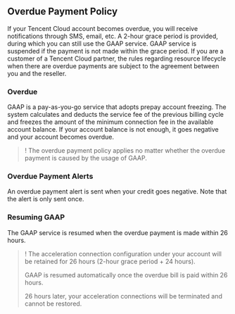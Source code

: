 ## Overdue Payment Policy

If your Tencent Cloud account becomes overdue, you will receive notifications through SMS, email, etc. A 2-hour grace period is provided, during which you can still use the GAAP service. GAAP service is suspended if the payment is not made within the grace period.
If you are a customer of a Tencent Cloud partner, the rules regarding resource lifecycle when there are overdue payments are subject to the agreement between you and the reseller.

### Overdue 
GAAP is a pay-as-you-go service that adopts prepay account freezing. The system calculates and deducts the service fee of the previous billing cycle and freezes the amount of the minimum connection fee in the available account balance. If your account balance is not enough, it goes negative and your account becomes overdue.

>! The overdue payment policy applies no matter whether the overdue payment is caused by the usage of GAAP. 

### Overdue Payment Alerts
An overdue payment alert is sent when your credit goes negative. Note that the alert is only sent once.

### Resuming GAAP
The GAAP service is resumed when the overdue payment is made within 26 hours. 
>! The acceleration connection configuration under your account will be retained for 26 hours (2-hour grace period + 24 hours).
>
> GAAP is resumed automatically once the overdue bill is paid within 26 hours.
>
> 26 hours later, your acceleration connections will be terminated and cannot be restored.
